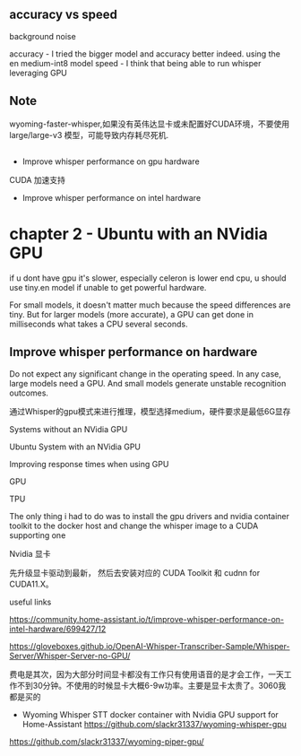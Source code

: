 ## accuracy vs speed

background noise

accuracy - I tried the bigger model and accuracy better indeed. using the en medium-int8 model
speed - I think that being able to run whisper leveraging GPU 

## Note
wyoming-faster-whisper,如果没有英伟达显卡或未配置好CUDA环境，不要使用 large/large-v3 模型，可能导致内存耗尽死机.

## 
- Improve whisper performance on gpu hardware

CUDA 加速支持

- Improve whisper performance on intel hardware


# chapter 2 - Ubuntu with an NVidia GPU

if u dont have gpu it's slower, especially celeron is lower end cpu, u should use tiny.en model if unable to get powerful hardware.

For small models, it doesn't matter much because the speed differences are tiny. But for larger models (more accurate), a GPU can get done in milliseconds what takes a CPU several seconds.


## Improve whisper performance on hardware

Do not expect any significant change in the operating speed. In any case, large models need a GPU. And small models generate unstable recognition outcomes.

通过Whisper的gpu模式来进行推理，模型选择medium，硬件要求是最低6G显存


Systems without an NVidia GPU

Ubuntu System with an NVidia GPU

Improving response times when using GPU


GPU

TPU

The only thing i had to do was to install the gpu drivers and nvidia container toolkit to the docker host and change the whisper image to a CUDA supporting one


Nvidia 显卡

先升级显卡驱动到最新，
然后去安装对应的 CUDA Toolkit 和 cudnn for CUDA11.X。



useful links

https://community.home-assistant.io/t/improve-whisper-performance-on-intel-hardware/699427/12

https://gloveboxes.github.io/OpenAI-Whisper-Transcriber-Sample/Whisper-Server/Whisper-Server-no-GPU/


费电是其次，因为大部分时间显卡都没有工作只有使用语音的是才会工作，一天工作不到30分钟。不使用的时候显卡大概6-9w功率。主要是显卡太贵了。3060我都是买的

- Wyoming Whisper STT docker container with Nvidia GPU support for Home-Assistant
https://github.com/slackr31337/wyoming-whisper-gpu

https://github.com/slackr31337/wyoming-piper-gpu/



